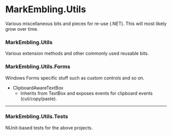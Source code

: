 MarkEmbling.Utils
=================

Various miscellaneous bits and pieces for re-use (.NET). This will most likely grow over time.

### MarkEmbling.Utils

Various extension methods and other commonly used reusable bits.

### MarkEmbling.Utils.Forms

Windows Forms specific stuff such as custom controls and so on.

 - ClipboardAwareTextBox
     - Inherits from TextBox and exposes events for clipboard events (cut/copy/paste).
	 
---

### MarkEmbling.Utils.Tests

NUnit-based tests for the above projects.

